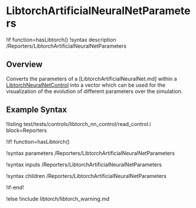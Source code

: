 # LibtorchArtificialNeuralNetParameters

!if function=hasLibtorch()
!syntax description /Reporters/LibtorchArtificialNeuralNetParameters

## Overview

Converts the parameters of a [LibtorchArtificialNeuralNet.md] within a
[LibtorchNeuralNetControl](source/libtorch/controls/LibtorchNeuralNetControl.md)
into a vector which can be used for the visualization of the evolution of different parameters over the
simulation.

## Example Syntax

!listing test/tests/controls/libtorch_nn_control/read_control.i block=Reporters

!if! function=hasLibtorch()

!syntax parameters /Reporters/LibtorchArtificialNeuralNetParameters

!syntax inputs /Reporters/LibtorchArtificialNeuralNetParameters

!syntax children /Reporters/LibtorchArtificialNeuralNetParameters

!if-end!

!else
!include libtorch/libtorch_warning.md
